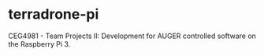 # terradrone-pi
CEG4981 - Team Projects II: Development for AUGER controlled software on the Raspberry Pi 3.
